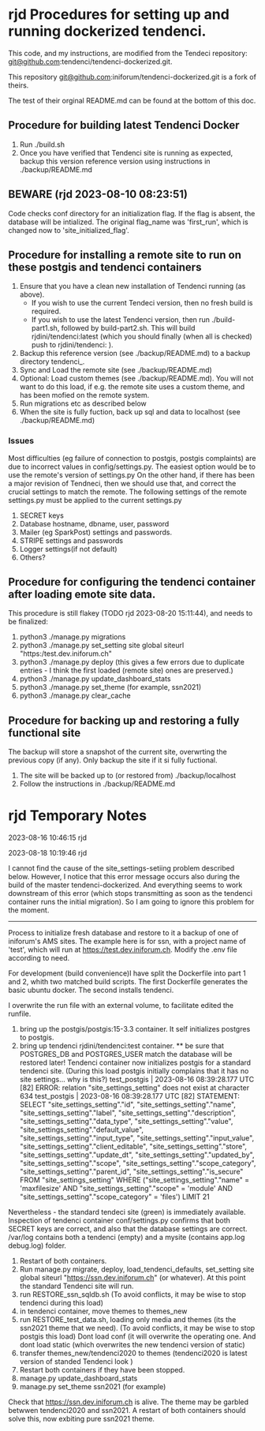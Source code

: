 # rjd Procedures for setting up and running dockerized tendenci.
This code, and my instructions, are modified from the Tendeci repository: git@github.com:tendenci/tendenci-dockerized.git. 

This repository git@github.com:iniforum/tendenci-dockerized.git is a fork of theirs.

The test of their orginal README.md can be found at the bottom of this doc.

## Procedure for building latest Tendenci Docker
1. Run ./build.sh
2. Once you have verified that Tendenci site is running as expected, backup this version reference version using instructions in ./backup/README.md

## BEWARE (rjd 2023-08-10 08:23:51)
Code checks conf directory for an initialization flag. If the flag is absent, the database will be intialized. The original flag_name was 'first_run', which is changed now to 'site_initialized_flag'.


## Procedure for installing a remote site to run on these postgis and tendenci containers
1. Ensure that you have a clean new installation of Tendenci running (as above).
   - If you wish to use the current Tendeci version, then no fresh build is required.
   - If you wish to use the latest Tendenci version, then run ./build-part1.sh, followed by build-part2.sh. This will build rjdini/tendenci:latest (which you should finally (when all is checked) push to rjdini/tendenci:<version number> ).
2. Backup this reference version (see ./backup/README.md) to a backup directory tendenci_<version number>.
3. Sync and Load the remote site (see ./backup/README.md)
4. Optional: Load custom themes (see ./backup/README.md). You will not want to do this load, if e.g. the remote site uses a custom theme, and has been mofied on the remote system.
5. Run migrations etc as described below
6. When the site is fully fuction, back up sql and data to localhost (see ./backup/README.md) 

### Issues
Most difficulties (eg failure of connection to postgis, postgis complaints) are due to incorrect values in config/settings.py.
The easiest option would be to use the remote's version of settings.py
On the other hand, if there has been a major revision of Tendneci, then we should use that, and correct the crucial settings to match the remote.
The following settings of the remote settings.py must be applied to the current settings.py
1. SECRET keys
2. Database hostname, dbname, user, password
3. Mailer (eg SparkPost) settings and passwords.
4. STRIPE settings and passwords
5. Logger settings(if not default)
6. Others?

## Procedure for configuring the tendenci container after loading emote site data.
This procedure is still flakey (TODO rjd 2023-08-20 15:11:44), and needs to be finalized:
1. python3 ./manage.py migrations
2. python3 ./manage.py set_setting site global siteurl "https:/test.dev.iniforum.ch"
3. python3 ./manage.py deploy  (this gives a few errors due to duplicate entries - I think the first loaded (remote site) ones are preserved.)
4. python3 ./manage.py update_dashboard_stats
5. python3 ./manage.py set_theme <theme name> (for example, ssn2021)
6. python3 ./manage.py clear_cache


## Procedure for backing up and restoring a fully functional site
The backup will store a snapshot of the current site, overwrting the previous copy (if any). Only backup the site if it si fully fuctional. 
1. The site will be backed up to (or restored from) ./backup/localhost
2. Follow the instructions in ./backup/README.md

   


# rjd Temporary Notes
2023-08-16 10:46:15  rjd

2023-08-18 10:19:46  rjd

I cannot find the cause of the site_settings-setiing problem  described below. However, I notice that this error message occurs also during the build of the master tendenci-dockerized. And everything seems to work downstream of this error (which stops transmitting as soon as the tendenci container runs the initial migration).
So I am going to ignore this problem for the moment.  

------------------------------------

Process to initialize fresh database and restore to it a backup of one of iniforum's AMS sites.
The example here is for ssn, with a project name of 'test', which will run at https://test.dev.iniforum.ch.   Modify the .env file according to need.

For development (build convenience)I have split the Dockerfile into part 1 and 2, whith two matched build scripts. The first Dockerfile generates the basic ubuntu docker. The second installs tendenci.

I overwrite the run file with an external volume, to facilitate edited the runfile. 

1.  bring up the postgis/postgis:15-3.3 container. It self initializes postgres to postgis.
2.  bring up tendenci rjdini/tendenci:test container. ** be sure that POSTGRES_DB and POSTGRES_USER match the database will be restored later! Tendenci container now initializes postgis for a standard tendenci site. (During this load postgis initially complains that it has no site settings... why is this?)
test_postgis  | 2023-08-16 08:39:28.177 UTC [82] ERROR:  relation "site_settings_setting" does not exist at character 634
test_postgis  | 2023-08-16 08:39:28.177 UTC [82] STATEMENT:  SELECT "site_settings_setting"."id", "site_settings_setting"."name", "site_settings_setting"."label", "site_settings_setting"."description", "site_settings_setting"."data_type", "site_settings_setting"."value", "site_settings_setting"."default_value", "site_settings_setting"."input_type", "site_settings_setting"."input_value", "site_settings_setting"."client_editable", "site_settings_setting"."store", "site_settings_setting"."update_dt", "site_settings_setting"."updated_by", "site_settings_setting"."scope", "site_settings_setting"."scope_category", "site_settings_setting"."parent_id", "site_settings_setting"."is_secure" FROM "site_settings_setting" WHERE ("site_settings_setting"."name" = 'maxfilesize' AND "site_settings_setting"."scope" = 'module' AND "site_settings_setting"."scope_category" = 'files') LIMIT 21

Nevertheless - the standard tendeci site (green) is immediately available.
Inspection of tendenci container conf/settings.py confirms that both SECRET keys are correct, and also that the database settings are correct. /var/log contains both a tendenci (empty) and a mysite (contains app.log  debug.log) folder.


1. Restart of both containers.
2. Run manage.py migrate, deploy, load_tendenci_defaults, set_setting site global siteurl "https://ssn.dev.iniforum.ch" (or whatever). At this point the standard Tendenci site will run. 
3. run RESTORE_ssn_sqldb.sh  (To avoid conflicts, it may be wise to stop tendenci during this load)
4. in tendenci container, move themes to themes_new
5. run RESTORE_test_data.sh, loading only media and themes (its the ssn2021 theme that we need). (To avoid conflicts, it may be wise to stop postgis this load) Dont load conf (it will overwrite the operating one. And dont load static (which overwrites the new tendenci version of static)
7. transfer themes_new/tendenci2020 to themes (tendenci2020 is latest version of standed Tendenci look  )
8.  Restart both containers if they have been stopped.
9.  manage.py update_dashboard_stats
10. manage.py set_theme ssn2021 (for example)

Check that https://ssn.dev.iniforum.ch is alive. The theme may be garbled betwwen tendenci2020 and ssn2021. A restart of both containers should solve this, now exbiting pure ssn2021 theme.